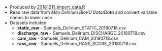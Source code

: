 * Produced by [20181211_import_data.R](https://github.com/meerkatR/BioVU/blob/master/20181211_import_data.R)
* Read raw data from _Mito Delirium BioVU Data/Data_ and convert variable names to lower case
* Datasets included
  * __static_raw__ - Samuels_Delirium_STATIC_20180718.csv
  * __discharge_raw__ - Samuels_Delirium_DISCHARGE_20180718.csv
  * __cam_raw__ - Samuels_Delirium_CAM_20180718.csv
  * __rass_raw__ - Samuels_Delirium_RASS_SCORE_20180718.csv
